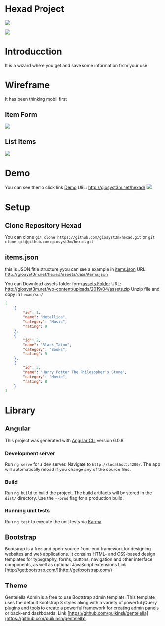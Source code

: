 #  Hexad Project 

![](http://giosyst3m.net/wp-content/uploads/2018/10/giosyst3m-logo-white-digital-color.png)

[![](https://img.shields.io/badge/tag-v.2.0.0-blue.svg)](https://github.com/giosyst3m/hexad)

# Introducction
It is a wizard where you get and save some information from your use.

# Wireframe
It has been thinking mobil first

## Item Form
![](http://giosyst3m.net/wp-content/uploads/2019/04/Hexad-Item-Form.png)

## List Items
![](http://giosyst3m.net/wp-content/uploads/2019/04/Hexad-List-items.png)

# Demo
You can see themo click link [Demo](http://giosyst3m.net/hexad/ "Demo") 
URL: http://giosyst3m.net/hexad/
![](http://giosyst3m.net/wp-content/uploads/2019/04/hexad-screem.png)

# Setup
## Clone Repository Hexad
You can clone 
`git clone https://github.com/giosyst3m/hexad.git`
or
`git clone git@github.com:giosyst3m/hexad.git`

## items.json
this is JSON fitle structure yyou can see a example in [items.json](http://giosyst3m.net/hexad/assets/data/items.json "items.json") 
URL: http://giosyst3m.net/hexad/assets/data/items.json

You can Download assets folder form [assets Folder](http://giosyst3m.net/wp-content/uploads/2019/04/assets.zip  "assets Folder") 
URL: http://giosyst3m.net/wp-content/uploads/2019/04/assets.zip 
Unzip file and copy in `hexad/scr/`
```json
[
    {
        "id": 1,
        "name": "Metallica",
        "category": "Music",
        "rating": 9
    },
    {
        "id": 2,
        "name": "Black Tatoo",
        "category": "Books",
        "rating": 5
    },
    {
        "id": 3,
        "name": "Harry Potter The Philosopher's Stone",
        "category": "Movie",
        "rating": 8
    }
]
```
# Library
## Angular

This project was generated with [Angular CLI](https://github.com/angular/angular-cli) version 6.0.8.

### Development server

Run `ng serve` for a dev server. Navigate to `http://localhost:4200/`. The app will automatically reload if you change any of the source files.

### Build

Run `ng build` to build the project. The build artifacts will be stored in the `dist/` directory. Use the `--prod` flag for a production build.

### Running unit tests

Run `ng test` to execute the unit tests via [Karma](https://karma-runner.github.io).

## Bootstrap
Bootstrap is a free and open-source front-end framework for designing websites and web applications. It contains HTML- and CSS-based design templates for typography, forms, buttons, navigation and other interface components, as well as optional JavaScript extensions
Link [http://getbootstrap.com/](http://getbootstrap.com/)

## Theme 
Gentelella Admin is a free to use Bootstrap admin template. This template uses the default Bootstrap 3 styles along with a variety of powerful jQuery plugins and tools to create a powerful framework for creating admin panels or back-end dashboards.
Link [https://github.com/puikinsh/gentelella](https://github.com/puikinsh/gentelella)
